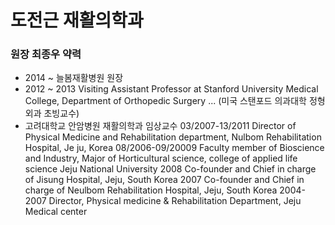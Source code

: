 # 도전근 재활의학과 
### 원장 최종우 약력
- 2014 ~ 늘봄재활병원 원장
- 2012 ~ 2013 Visiting Assistant Professor at Stanford University Medical College, Department of Orthopedic Surgery
... (미국 스탠포드 의과대학 정형외과 초빙교수)
- 고려대학교 안암병원 재활의학과 임상교수 
03/2007-13/2011	Director of Physical Medicine and Rehabilitation department, Nulbom Rehabilitation Hospital, Je ju, Korea
08/2006-09/20009 	Faculty member of Bioscience and Industry, 
Major of Horticultural science, college of applied life science
Jeju National University
2008	Co-founder and Chief in charge of Jisung Hospital, Jeju, South Korea
2007 	Co-founder and Chief in charge of Neulbom Rehabilitation Hospital, Jeju, South Korea 
2004-2007		Director, Physical medicine & Rehabilitation Department, 
Jeju Medical center
